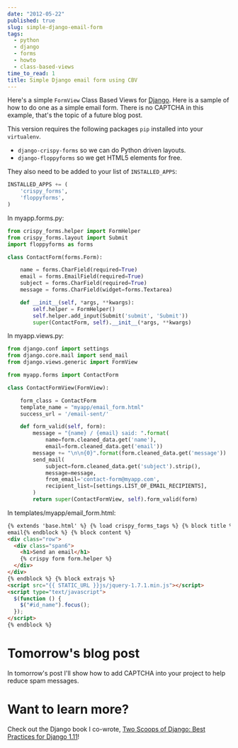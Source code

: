```yaml
---
date: "2012-05-22"
published: true
slug: simple-django-email-form
tags:
  - python
  - django
  - forms
  - howto
  - class-based-views
time_to_read: 1
title: Simple Django email form using CBV
---
```


Here's a simple `FormView` Class Based Views for
[Django](https://djangoproject.com). Here is a sample of how to do one as
a simple email form. There is no CAPTCHA in this example, that's the
topic of a future blog post.

This version requires the following packages `pip` installed into your
`virtualenv`.

- `django-crispy-forms` so we can do Python driven layouts.
- `django-floppyforms` so we get HTML5 elements for free.

They also need to be added to your list of `INSTALLED_APPS`:

```python
INSTALLED_APPS += (
    'crispy_forms',
    'floppyforms',
)
```

In myapp.forms.py:

```python
from crispy_forms.helper import FormHelper
from crispy_forms.layout import Submit
import floppyforms as forms

class ContactForm(forms.Form):

    name = forms.CharField(required=True)
    email = forms.EmailField(required=True)
    subject = forms.CharField(required=True)
    message = forms.CharField(widget=forms.Textarea)

    def __init__(self, *args, **kwargs):
        self.helper = FormHelper()
        self.helper.add_input(Submit('submit', 'Submit'))
        super(ContactForm, self).__init__(*args, **kwargs)
```

In myapp.views.py:

```python
from django.conf import settings
from django.core.mail import send_mail
from django.views.generic import FormView

from myapp.forms import ContactForm

class ContactFormView(FormView):

    form_class = ContactForm
    template_name = "myapp/email_form.html"
    success_url = '/email-sent/'

    def form_valid(self, form):
        message = "{name} / {email} said: ".format(
            name=form.cleaned_data.get('name'),
            email=form.cleaned_data.get('email'))
        message += "\n\n{0}".format(form.cleaned_data.get('message'))
        send_mail(
            subject=form.cleaned_data.get('subject').strip(),
            message=message,
            from_email='contact-form@myapp.com',
            recipient_list=[settings.LIST_OF_EMAIL_RECIPIENTS],
        )
        return super(ContactFormView, self).form_valid(form)
```

In templates/myapp/email_form.html:

```html
{% extends 'base.html' %} {% load crispy_forms_tags %} {% block title %}Send an
email{% endblock %} {% block content %}
<div class="row">
  <div class="span6">
    <h1>Send an email</h1>
    {% crispy form form.helper %}
  </div>
</div>
{% endblock %} {% block extrajs %}
<script src="{{ STATIC_URL }}js/jquery-1.7.1.min.js"></script>
<script type="text/javascript">
  $(function () {
    $("#id_name").focus();
  });
</script>
{% endblock %}
```

# Tomorrow's blog post

In tomorrow's post I'll show how to add CAPTCHA into your project to
help reduce spam messages.

# Want to learn more?

Check out the Django book I co-wrote, [Two Scoops of Django: Best
Practices for Django
1.11](https://roygreenfeld.com/products/two-scoops-of-django-1-11)!

